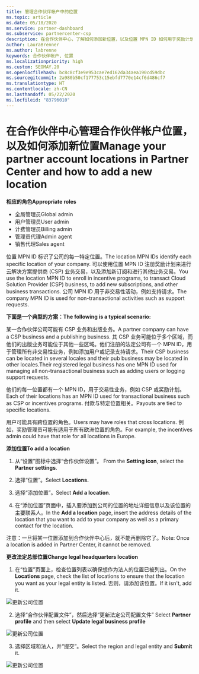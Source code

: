 ```yaml
---
title: 管理合作伙伴帐户中的位置
ms.topic: article
ms.date: 05/18/2020
ms.service: partner-dashboard
ms.subservice: partnercenter-csp
description: 在合作伙伴中心，了解如何添加新位置，以及位置 MPN ID 如何用于奖励计划、CSP 业务、订阅和其他交易。
author: LauraBrenner
ms.author: labrenne
keywords: 合作伙伴帐户, 位置
ms.localizationpriority: high
ms.custom: SEOMAY.20
ms.openlocfilehash: bc8c8cf3e9e953cae7ed162da34aea190cd59dbc
ms.sourcegitcommit: 2a980b50cf177753c15ebfd7770e14cf6d486cf7
ms.translationtype: HT
ms.contentlocale: zh-CN
ms.lasthandoff: 05/22/2020
ms.locfileid: "83796010"
---
```

# <a name="manage-your-partner-account-locations-in-partner-center-and-how-to-add-a-new-location"></a><span data-ttu-id="bd3fd-104">在合作伙伴中心管理合作伙伴帐户位置，以及如何添加新位置</span><span class="sxs-lookup"><span data-stu-id="bd3fd-104">Manage your partner account locations in Partner Center and how to add a new location</span></span>

<span data-ttu-id="bd3fd-105">**相应的角色**</span><span class="sxs-lookup"><span data-stu-id="bd3fd-105">**Appropriate roles**</span></span>
- <span data-ttu-id="bd3fd-106">全局管理员</span><span class="sxs-lookup"><span data-stu-id="bd3fd-106">Global admin</span></span>
- <span data-ttu-id="bd3fd-107">用户管理员</span><span class="sxs-lookup"><span data-stu-id="bd3fd-107">User admin</span></span>
- <span data-ttu-id="bd3fd-108">计费管理员</span><span class="sxs-lookup"><span data-stu-id="bd3fd-108">Billing admin</span></span>
- <span data-ttu-id="bd3fd-109">管理员代理</span><span class="sxs-lookup"><span data-stu-id="bd3fd-109">Admin agent</span></span>
- <span data-ttu-id="bd3fd-110">销售代理</span><span class="sxs-lookup"><span data-stu-id="bd3fd-110">Sales agent</span></span>

<span data-ttu-id="bd3fd-111">位置 MPN ID 标识了公司的每一特定位置。</span><span class="sxs-lookup"><span data-stu-id="bd3fd-111">The location MPN IDs identify each specific location of your company.</span></span> <span data-ttu-id="bd3fd-112">可以使用位置 MPN ID 注册奖励计划来进行云解决方案提供商 (CSP) 业务交易，以及添加新订阅和进行其他业务交易。</span><span class="sxs-lookup"><span data-stu-id="bd3fd-112">You use the location MPN ID to enroll in incentive programs, to transact Cloud Solution Provider (CSP) business, to add new subscriptions, and other business transactions.</span></span> <span data-ttu-id="bd3fd-113">公司 MPN ID 用于非交易性活动，例如支持请求。</span><span class="sxs-lookup"><span data-stu-id="bd3fd-113">The company MPN ID is used for non-transactional activities such as support requests.</span></span>

<span data-ttu-id="bd3fd-114">**下面是一个典型的方案：**</span><span class="sxs-lookup"><span data-stu-id="bd3fd-114">**The following is a typical scenario:**</span></span>

<span data-ttu-id="bd3fd-115">某一合作伙伴公司可能有 CSP 业务和出版业务。</span><span class="sxs-lookup"><span data-stu-id="bd3fd-115">A partner company can have a CSP business and a publishing business.</span></span> <span data-ttu-id="bd3fd-116">其 CSP 业务可能位于多个区域，而他们的出版业务可能位于其他一些区域。他们注册的法定公司有一个 MPN ID，用于管理所有非交易性业务，例如添加用户或记录支持请求。</span><span class="sxs-lookup"><span data-stu-id="bd3fd-116">Their CSP business can be located in several locales and their pub business may be located in other locales.Their registered legal business has one MPN ID used for managing all non-transactional business such as adding users or logging support requests.</span></span>

<span data-ttu-id="bd3fd-117">他们的每一位置都有一个 MPN ID，用于交易性业务，例如 CSP 或奖励计划。</span><span class="sxs-lookup"><span data-stu-id="bd3fd-117">Each of their locations has an MPN ID used for transactional business such as CSP or incentives programs.</span></span> <span data-ttu-id="bd3fd-118">付款与特定位置相关。</span><span class="sxs-lookup"><span data-stu-id="bd3fd-118">Payouts are tied to specific locations.</span></span>

<span data-ttu-id="bd3fd-119">用户可能具有跨位置的角色。</span><span class="sxs-lookup"><span data-stu-id="bd3fd-119">Users may have roles that cross locations.</span></span> <span data-ttu-id="bd3fd-120">例如，奖励管理员可能有适用于所有欧洲位置的角色。</span><span class="sxs-lookup"><span data-stu-id="bd3fd-120">For example, the incentives admin could have that role for all locations in Europe.</span></span>

<span data-ttu-id="bd3fd-121">**添加位置**</span><span class="sxs-lookup"><span data-stu-id="bd3fd-121">**To add a location**</span></span>

1. <span data-ttu-id="bd3fd-122">从“设置”图标中选择“合作伙伴设置”。 </span><span class="sxs-lookup"><span data-stu-id="bd3fd-122">From the **Setting icon**, select the **Partner settings**.</span></span> 

2. <span data-ttu-id="bd3fd-123">选择“位置”。</span><span class="sxs-lookup"><span data-stu-id="bd3fd-123">Select **Locations.**</span></span>

3. <span data-ttu-id="bd3fd-124">选择“添加位置”。</span><span class="sxs-lookup"><span data-stu-id="bd3fd-124">Select **Add a location**.</span></span>  

4. <span data-ttu-id="bd3fd-125">在“添加位置”页面中，插入要添加到公司的位置的地址详细信息以及该位置的主要联系人。</span><span class="sxs-lookup"><span data-stu-id="bd3fd-125">In the **Add a location** page, insert the address details of the location that you want to add to your company as well as a primary contact for the location.</span></span>

<span data-ttu-id="bd3fd-126">注意：一旦将某一位置添加到合作伙伴中心后，就不能再删除它了。</span><span class="sxs-lookup"><span data-stu-id="bd3fd-126">Note: Once a location is added in Partner Center, it cannot be removed.</span></span>

<span data-ttu-id="bd3fd-127">**更改法定总部位置**</span><span class="sxs-lookup"><span data-stu-id="bd3fd-127">**Change legal headquarters location**</span></span>

1. <span data-ttu-id="bd3fd-128">在“位置”页面上，检查位置列表以确保想作为法人的位置已被列出。</span><span class="sxs-lookup"><span data-stu-id="bd3fd-128">On the **Locations** page, check the list of locations to ensure that the location you want as your legal entity is listed.</span></span> <span data-ttu-id="bd3fd-129">否则，请添加该位置。</span><span class="sxs-lookup"><span data-stu-id="bd3fd-129">If it isn't, add it.</span></span>

![更新公司位置](images/updatepartnerprofile2.png)

2. <span data-ttu-id="bd3fd-131">选择“合作伙伴配置文件”，然后选择“更新法定公司配置文件” </span><span class="sxs-lookup"><span data-stu-id="bd3fd-131">Select **Partner profile** and then select **Update legal business profile**</span></span>

![更新公司位置](images/updatepartnerprofile1.png)

3. <span data-ttu-id="bd3fd-133">选择区域和法人，并“提交”。</span><span class="sxs-lookup"><span data-stu-id="bd3fd-133">Select the region and legal entity and **Submit** it.</span></span>

![更新公司位置](images/updatepartnerprofile3.png)

